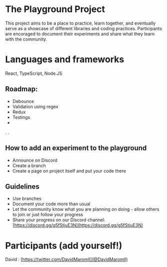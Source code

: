 # The Playground Project

This project aims to be a place to practice, learn together, and eventually serve as a showcase of different libraries and coding practices.
Participants are encoraged to document their experiments and share what they learn with the community.

# Languages and frameworks
React, TypeScript, Node.JS

## Roadmap:
- Debounce
- Validation using regex
- Redux
- Testings
- 
.
.

## How to add an experiment to the playground
- Announce on Discord
- Create a branch
- Create a page on project itself and put your code there
## Guidelines
- Use branches
- Document your code more than usual
- Let the community know what you are planning on doing - allow others to join or just follow your progress
- Share your progress on our Discord channel: [https://discord.gg/g5fStjuE3N](https://discord.gg/g5fStjuE3N)

# Participants (add yourself!)
David : [https://twitter.com/DavidMaromIl](@DavidMaromIl)